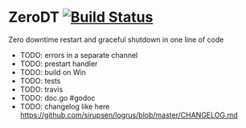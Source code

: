 # ZeroDT [![Build Status](https://travis-ci.org/ssgreg/zerodt.svg?branch=master)](https://travis-ci.org/ssgreg/zerodt)
Zero downtime restart and graceful shutdown in one line of code

- TODO: errors in a separate channel
- TODO: prestart handler
- TODO: build on Win
- TODO: tests
- TODO: travis
- TODO: doc.go #godoc
- TODO: changelog like here https://github.com/sirupsen/logrus/blob/master/CHANGELOG.md
